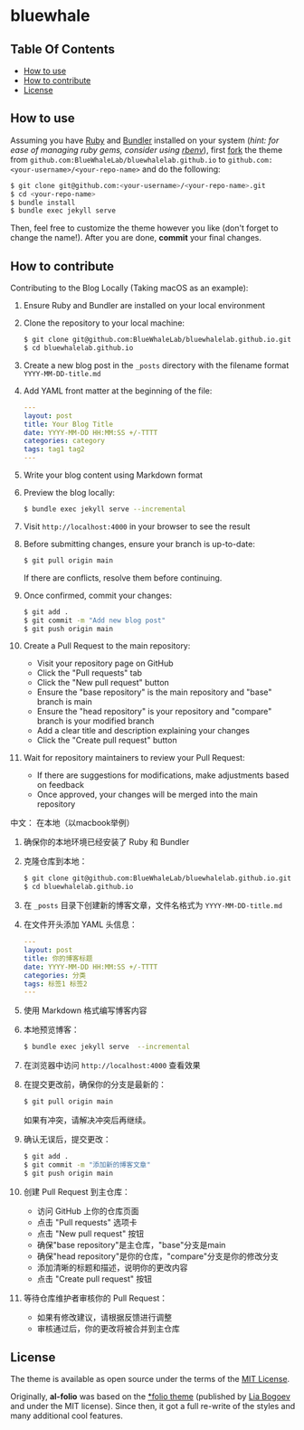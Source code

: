 # bluewhale

## Table Of Contents

- [How to use](#how-to-use)
- [How to contribute](#how-to-contribute)
- [License](#license)




## How to use

Assuming you have [Ruby](https://www.ruby-lang.org/en/downloads/) and [Bundler](https://bundler.io/) installed on your system (*hint: for ease of managing ruby gems, consider using [rbenv](https://github.com/rbenv/rbenv)*), first [fork](https://guides.github.com/activities/forking/) the theme from `github.com:BlueWhaleLab/bluewhalelab.github.io` to `github.com:<your-username>/<your-repo-name>` and do the following:

```bash
$ git clone git@github.com:<your-username>/<your-repo-name>.git
$ cd <your-repo-name>
$ bundle install
$ bundle exec jekyll serve
```

Then, feel free to customize the theme however you like (don't forget to change the name!).
After you are done, **commit** your final changes.

## How to contribute 

Contributing to the Blog Locally (Taking macOS as an example):

1. Ensure Ruby and Bundler are installed on your local environment
2. Clone the repository to your local machine:
   ```bash
   $ git clone git@github.com:BlueWhaleLab/bluewhalelab.github.io.git
   $ cd bluewhalelab.github.io
   ```
4. Create a new blog post in the `_posts` directory with the filename format `YYYY-MM-DD-title.md`
5. Add YAML front matter at the beginning of the file:
   ```yaml
   ---
   layout: post
   title: Your Blog Title
   date: YYYY-MM-DD HH:MM:SS +/-TTTT
   categories: category
   tags: tag1 tag2
   ---
   ```
6. Write your blog content using Markdown format
7. Preview the blog locally:
   ```bash
   $ bundle exec jekyll serve --incremental
   ```
8. Visit `http://localhost:4000` in your browser to see the result
9. Before submitting changes, ensure your branch is up-to-date:
   ```bash
   $ git pull origin main
   ```
   If there are conflicts, resolve them before continuing.

10. Once confirmed, commit your changes:
    ```bash
    $ git add .
    $ git commit -m "Add new blog post"
    $ git push origin main
    ```

11. Create a Pull Request to the main repository:
    - Visit your repository page on GitHub
    - Click the "Pull requests" tab
    - Click the "New pull request" button
    - Ensure the "base repository" is the main repository and "base" branch is main
    - Ensure the "head repository" is your repository and "compare" branch is your modified branch
    - Add a clear title and description explaining your changes
    - Click the "Create pull request" button

12. Wait for repository maintainers to review your Pull Request:
    - If there are suggestions for modifications, make adjustments based on feedback
    - Once approved, your changes will be merged into the main repository

中文： 
在本地（以macbook举例） 

1. 确保你的本地环境已经安装了 Ruby 和 Bundler
2. 克隆仓库到本地：
   ```bash
   $ git clone git@github.com:BlueWhaleLab/bluewhalelab.github.io.git
   $ cd bluewhalelab.github.io
   ```
4. 在 `_posts` 目录下创建新的博客文章，文件名格式为 `YYYY-MM-DD-title.md`
5. 在文件开头添加 YAML 头信息：
   ```yaml
   ---
   layout: post
   title: 你的博客标题
   date: YYYY-MM-DD HH:MM:SS +/-TTTT
   categories: 分类
   tags: 标签1 标签2
   ---
   ```
6. 使用 Markdown 格式编写博客内容
7. 本地预览博客：
   ```bash
   $ bundle exec jekyll serve  --incremental 
   ```
8. 在浏览器中访问 `http://localhost:4000` 查看效果
9. 在提交更改前，确保你的分支是最新的：
   ```bash
   $ git pull origin main
   ```
   如果有冲突，请解决冲突后再继续。

10. 确认无误后，提交更改：
    ```bash
    $ git add .
    $ git commit -m "添加新的博客文章"
    $ git push origin main
    ```

11. 创建 Pull Request 到主仓库：
    - 访问 GitHub 上你的仓库页面
    - 点击 "Pull requests" 选项卡
    - 点击 "New pull request" 按钮
    - 确保"base repository"是主仓库，"base"分支是main
    - 确保"head repository"是你的仓库，"compare"分支是你的修改分支
    - 添加清晰的标题和描述，说明你的更改内容
    - 点击 "Create pull request" 按钮

12. 等待仓库维护者审核你的 Pull Request：
    - 如果有修改建议，请根据反馈进行调整
    - 审核通过后，你的更改将被合并到主仓库


## License

The theme is available as open source under the terms of the [MIT License](https://github.com/alshedivat/al-folio/blob/main/LICENSE).

Originally, **al-folio** was based on the [\*folio theme](https://github.com/bogoli/-folio) (published by [Lia Bogoev](https://liabogoev.com) and under the MIT license). Since then, it got a full re-write of the styles and many additional cool features.
